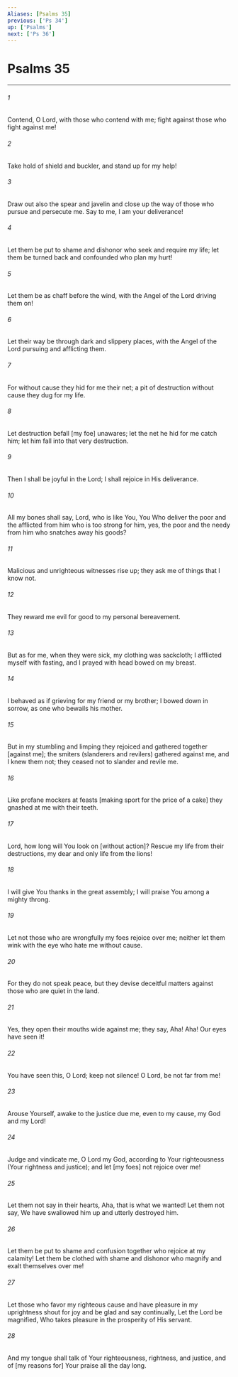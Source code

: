 ```yaml
---
Aliases: [Psalms 35]
previous: ['Ps 34']
up: ['Psalms']
next: ['Ps 36']
---
```

# Psalms 35

***














###### 1 






Contend, O Lord, with those who contend with me; fight against those who fight against me! 













###### 2 






Take hold of shield and buckler, and stand up for my help! 













###### 3 






Draw out also the spear and javelin and close up the way of those who pursue and persecute me. Say to me, I am your deliverance! 













###### 4 






Let them be put to shame and dishonor who seek and require my life; let them be turned back and confounded who plan my hurt! 













###### 5 






Let them be as chaff before the wind, with the Angel of the Lord driving them on! 













###### 6 






Let their way be through dark and slippery places, with the Angel of the Lord pursuing and afflicting them. 













###### 7 






For without cause they hid for me their net; a pit of destruction without cause they dug for my life. 













###### 8 






Let destruction befall [my foe] unawares; let the net he hid for me catch him; let him fall into that very destruction. 













###### 9 






Then I shall be joyful in the Lord; I shall rejoice in His deliverance. 













###### 10 






All my bones shall say, Lord, who is like You, You Who deliver the poor and the afflicted from him who is too strong for him, yes, the poor and the needy from him who snatches away his goods? 













###### 11 






Malicious and unrighteous witnesses rise up; they ask me of things that I know not. 













###### 12 






They reward me evil for good to my personal bereavement. 













###### 13 






But as for me, when they were sick, my clothing was sackcloth; I afflicted myself with fasting, and I prayed with head bowed on my breast. 













###### 14 






I behaved as if grieving for my friend or my brother; I bowed down in sorrow, as one who bewails his mother. 













###### 15 






But in my stumbling and limping they rejoiced and gathered together [against me]; the smiters (slanderers and revilers) gathered against me, and I knew them not; they ceased not to slander and revile me. 













###### 16 






Like profane mockers at feasts [making sport for the price of a cake] they gnashed at me with their teeth. 













###### 17 






Lord, how long will You look on [without action]? Rescue my life from their destructions, my dear and only life from the lions! 













###### 18 






I will give You thanks in the great assembly; I will praise You among a mighty throng. 













###### 19 






Let not those who are wrongfully my foes rejoice over me; neither let them wink with the eye who hate me without cause. 













###### 20 






For they do not speak peace, but they devise deceitful matters against those who are quiet in the land. 













###### 21 






Yes, they open their mouths wide against me; they say, Aha! Aha! Our eyes have seen it! 













###### 22 






You have seen this, O Lord; keep not silence! O Lord, be not far from me! 













###### 23 






Arouse Yourself, awake to the justice due me, even to my cause, my God and my Lord! 













###### 24 






Judge and vindicate me, O Lord my God, according to Your righteousness (Your rightness and justice); and let [my foes] not rejoice over me! 













###### 25 






Let them not say in their hearts, Aha, that is what we wanted! Let them not say, We have swallowed him up and utterly destroyed him. 













###### 26 






Let them be put to shame and confusion together who rejoice at my calamity! Let them be clothed with shame and dishonor who magnify and exalt themselves over me! 













###### 27 






Let those who favor my righteous cause and have pleasure in my uprightness shout for joy and be glad and say continually, Let the Lord be magnified, Who takes pleasure in the prosperity of His servant. 













###### 28 






And my tongue shall talk of Your righteousness, rightness, and justice, and of [my reasons for] Your praise all the day long.
